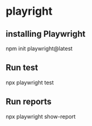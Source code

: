 # playright

## installing Playwright
npm init playwright@latest

## Run test
npx playwright test

## Run reports
npx playwright show-report
